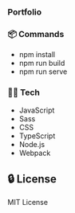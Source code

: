 ### Portfolio

###  :package: Commands
- npm install
- npm run build
- npm run serve

### 👨‍💻 Tech
- JavaScript
- Sass
- CSS
- TypeScript
- Node.js
- Webpack

##  :lock: License
MIT License
